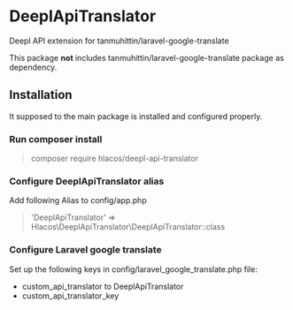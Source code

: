 # DeeplApiTranslator

Deepl API extension for tanmuhittin/laravel-google-translate

This package **not** includes tanmuhittin/laravel-google-translate package as dependency.

## Installation

It supposed to the main package is installed and configured properly.

### Run composer install

> composer require hlacos/deepl-api-translator

### Configure DeeplApiTranslator alias

Add following Alias to config/app.php

> 'DeeplApiTranslator' => Hlacos\DeeplApiTranslator\DeeplApiTranslator::class

### Configure Laravel google translate

Set up the following keys in config/laravel_google_translate.php file:
* custom_api_translator to DeeplApiTranslator
* custom_api_translator_key
